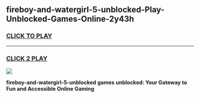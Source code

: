 
## fireboy-and-watergirl-5-unblocked-Play-Unblocked-Games-Online-2y43h
<h3>
<a href="https://premium76.site?title=fireboy-and-watergirl-5-unblocked&ref=25A">CLICK TO PLAY</a></h3>
<hr>

<h3>
<a href="https://premium76.site?title=fireboy-and-watergirl-5-unblocked&ref=25A">CLICK 2 PLAY</a>
  
</h3>

<a href="https://premium76.site?title=fireboy-and-watergirl-5-unblocked&ref=25A"><img src="https://clearcache.store/games.png"></a>


**fireboy-and-watergirl-5-unblocked games unblocked: Your Gateway to Fun and Accessible Online Gaming**
